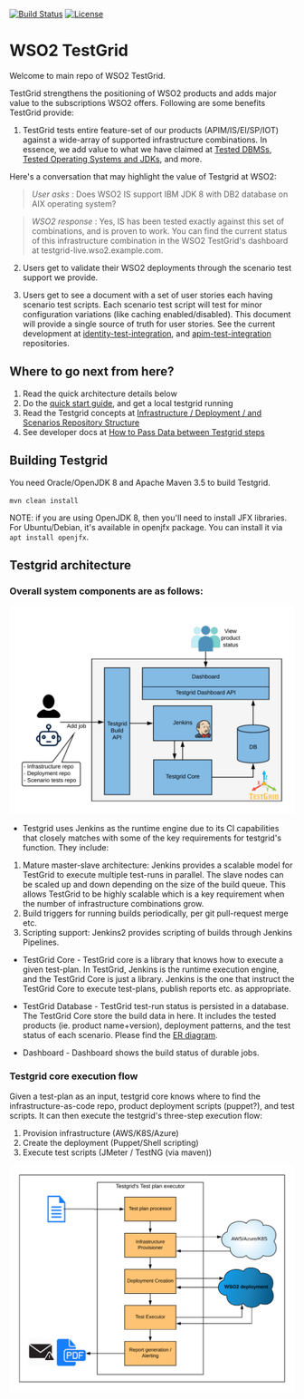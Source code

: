 [![Build Status](https://wso2.org/jenkins/buildStatus/icon?job=testgrid/testgrid)](https://wso2.org/jenkins/job/testgrid/job/testgrid/)
[![License](https://img.shields.io/badge/License-Apache%202.0-blue.svg)](https://opensource.org/licenses/Apache-2.0)

# WSO2 TestGrid

Welcome to main repo of WSO2 TestGrid.


TestGrid strengthens the positioning of WSO2 products and adds major value to the subscriptions WSO2 offers. Following are some benefits TestGrid provide:

1. TestGrid tests entire feature-set of our products (APIM/IS/EI/SP/IOT) against a wide-array of supported infrastructure combinations.
In essence, we add value to what we have claimed at [Tested DBMSs](https://docs.wso2.com/display/compatibility/Tested+DBMSs),
 [Tested Operating Systems and JDKs](https://docs.wso2.com/display/compatibility/Tested+Operating+Systems+and+JDKs),
 and more.

 Here's a conversation that may highlight the value of Testgrid at WSO2:

> _User asks_  : Does WSO2 IS support IBM JDK 8 with DB2 database on AIX
operating system?

> _WSO2 response_ : Yes, IS has been tested exactly against this set of
combinations, and is proven to work.
> You can find the current status of this infrastructure combination in
the WSO2 TestGrid's dashboard at testgrid-live.wso2.example.com.

2. Users get to validate their WSO2 deployments through the scenario test
support we provide.

3. Users get to see a document with a set of user stories each having
scenario test scripts. Each scenario test script will test for minor
configuration variations (like caching enabled/disabled).
This document will provide a single source of truth for user stories.
See the current development at
[identity-test-integration](https://github.com/wso2-incubator/identity-test-integration/blob/master/README.md
), and [apim-test-integration](https://github.com/wso2-incubator/apim-test-integration/blob/master/README.md)
repositories.

## Where to go next from here?

1. Read the quick architecture details below
2. Do the [quick start guide](docs/QuickStartGuide.md), and get a local testgrid running
3. Read the Testgrid concepts at [Infrastructure / Deployment / and Scenarios Repository Structure](docs/Infrastructure-Deployment-Scenarios-Repository-Structure.md)
4. See developer docs at [How to Pass Data between Testgrid steps](docs/How-to-Pass-Data-to-Next-Steps.md)

## Building Testgrid

You need Oracle/OpenJDK 8 and Apache Maven 3.5 to build Testgrid. 

`mvn clean install`

NOTE: if you are using OpenJDK 8, then you'll need to install JFX libraries. 
For Ubuntu/Debian, it's available in openjfx package. You can install it via `apt install openjfx`.

## Testgrid architecture

### Overall system components are as follows:

![testgrid-system-architecture](docs/testgrid-architecture.png)

* Testgrid uses Jenkins as the runtime engine due to its CI capabilities that
closely matches with some of the key requirements for testgrid's
function. They include:

1. Mature master-slave architecture: Jenkins provides a scalable model for
TestGrid to execute multiple test-runs in parallel. The slave nodes can be
scaled up and down depending on the size of the build queue.
This allows TestGrid to be highly scalable which is a key requirement when
the number of infrastructure combinations grow.
2. Build triggers for running builds periodically, per git pull-request merge etc.
3. Scripting support: Jenkins2 provides scripting of builds through
Jenkins Pipelines.

* TestGrid Core - TestGrid core is a library that knows how to execute a given
test-plan. In TestGrid, Jenkins is the runtime execution engine, and the
TestGrid Core is just a library. Jenkins is the one that instruct the TestGrid
Core to execute test-plans, publish reports etc. as appropriate.

* TestGrid Database - TestGrid test-run status is persisted in a database.
The TestGrid Core store the build data in here. It includes the tested products
(ie. product name+version), deployment patterns, and the test status of each
scenario.
Please find the [ER diagram](docs/erd/testgrid-erd.png).

* Dashboard - Dashboard shows the build status of durable jobs.


### Testgrid core execution flow

Given a test-plan as an input, testgrid core knows where to
find the infrastructure-as-code repo, product deployment scripts (puppet?),
and test scripts. It can then execute the testgrid's three-step
execution flow:

1. Provision infrastructure (AWS/K8S/Azure)
2. Create the deployment (Puppet/Shell scripting)
3. Execute test scripts (JMeter / TestNG (via maven))

![testgrid-system-architecture](docs/testgrid-testplan-executor-workflow.png)
